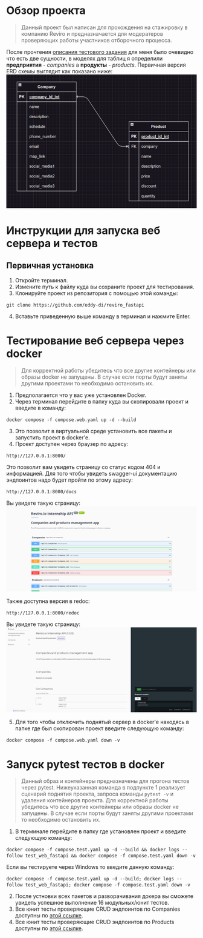 # Обзор проекта

> Данный проект был написан для прохождения на стажировку в компанию Reviro и предназначается для модератеров проверяющих работы участников отборочного процесса.

После прочтения [описания тестового задания](https://docs.google.com/document/d/1u-RQ5KCMiiICpnZUHaKV2IuE_KdX7aShbo3RmY6EpHI/edit) для меня было очевидно что есть две сущности, в моделях для таблиц я определили **предприятия** - *companies* а **продукты** - *products*.
Первичная версия ERD схемы выглядит как показано ниже:
![](./readme_images/initial_models.png)

# Инструкции для запуска веб сервера и тестов
## Первичная установка
1. Откройте терминал.
2. Измените путь к файлу куда вы сохраните проект для тестирования.
3. Клонируйте проект из репозитория с помощью этой команды:

```
git clone https://github.com/eddy-di/reviro_fastapi
```
4. Вставьте приведенную выше команду в терминал и нажмите Enter.

# Тестирование веб сервера через docker

> Для корректной работы убедитесь что все другие контейнеры или образы docker не запущены. В случае если порты будут заняты другими проектами то необходимо остановить их.

1. Предполагается что у вас уже установлен Docker.
2. Через терминал перейдите в папку куда вы скопировали проект и введите в команду:

```
docker compose -f compose.web.yaml up -d --build
```

3. Это позволит в виртуальной среде установить все пакеты и запустить проект в docker'e.
4. Проект доступен через браузер по адресу:

```
http://127.0.0.1:8000/
```

Это позволит вам увидеть страницу со статус кодом 404 и информацией. Для того чтобы увидеть swagger-ui документацию эндпоинтов надо будет пройти по этому адресу:

```
http://127.0.0.1:8000/docs
```

Вы увидете такую страницу:
![](./readme_images/swagger_ui_example.png)

Также доступна версия в redoc:

```
http://127.0.0.1:8000/redoc
```

Вы увидете такую страницу:
![](./readme_images/api_redoc_example.png)

5. Для того чтобы отключить поднятый сервер в docker'e находясь в папке где был скопирован проект введите следующую команду:

```
docker compose -f compose.web.yaml down -v
```

# Запуск pytest тестов в docker

> Данный образ и контейнеры предназначены для прогона тестов через pytest. Нижеуказанная команда в подпункте 1 реализует сценарий поднятия проекта, запроса команды `pytest -v` и удаления контейнеров проекта. Для корректной работы убедитесь что все другие контейнеры или образы docker не запущены. В случае если порты будут заняты другими проектами то необходимо остановить их.

1. В терминале перейдите в папку где установлен проект и введите следующую команду:

```
docker compose -f compose.test.yaml up -d --build && docker logs --follow test_web_fastapi && docker compose -f compose.test.yaml down -v
```

Если вы тестируете через Windows то введите данную команду:

```
docker compose -f compose.test.yaml up -d --build; docker logs --follow test_web_fastapi; docker compose -f compose.test.yaml down -v
```

2. После устновки всех пакетов и разворачивания докера вы сможете увидеть успешное выполнение 16 модульных/юнит тестов.
3. Все юнит тесты проверяющие CRUD эндпоинтов по Companies доступны по [этой ссылке](./tests/test_company_api.py).
3. Все юнит тесты проверяющие CRUD эндпоинтов по Products доступны по [этой ссылке](./tests/test_product_api.py).
